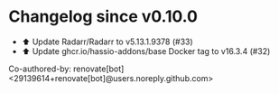 # Changelog since v0.10.0
- ⬆️ Update Radarr/Radarr to v5.13.1.9378 (#33) 
- ⬆️ Update ghcr.io/hassio-addons/base Docker tag to v16.3.4 (#32)

Co-authored-by: renovate[bot] <29139614+renovate[bot]@users.noreply.github.com> 
